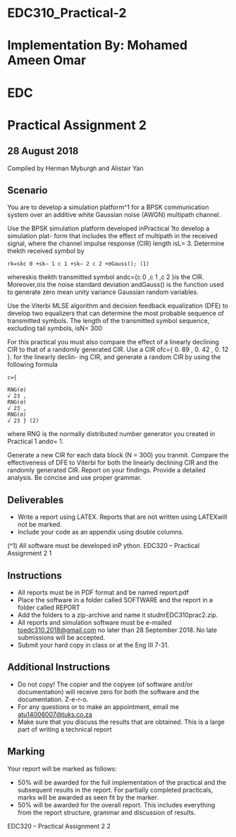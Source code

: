 # EDC310_Practical-2
# Implementation By: Mohamed Ameen Omar

# EDC

# Practical Assignment 2

## 28 August 2018

Compiled by Herman Myburgh and Alistair Yan


## Scenario

You are to develop a simulation platform^1 for a BPSK communication system over an
additive white Gaussian noise (AWGN) multipath channel.

Use the BPSK simulation platform developed inPractical 1to develop a simulation plat-
form that includes the effect of multipath in the received signal, where the channel impulse
response (CIR) length isL= 3. Determine thekth received symbol by

```
rk=skc 0 +sk− 1 c 1 +sk− 2 c 2 +σGauss(); (1)
```
whereskis thekth transmitted symbol andc={c 0 ,c 1 ,c 2 }is the CIR. Moreover,σis the
noise standard deviation andGauss() is the function used to generate zero mean unity
variance Gaussian random variables.

Use the Viterbi MLSE algorithm and decision feedback equalization (DFE) to develop
two equalizers that can determine the most probable sequence of transmitted symbols.
The length of the transmitted symbol sequence, excluding tail symbols, isN= 300

For this practical you must also compare the effect of a linearly declining CIR to that
of a randomly generated CIR. Use a CIR ofc={ 0. 89 , 0. 42 , 0. 12 }. for the linearly declin-
ing CIR, and generate a random CIR by using the following formula

```
c={
```
```
RNG(σ)
√ 23 ,
RNG(σ)
√ 23 ,
RNG(σ)
√ 23 } (2)
```
where RNG is the normally distributed number generator you created in Practical 1
andσ= 1.

Generate a new CIR for each data block (N = 300) you tranmit. Compare the
effectiveness of DFE to Viterbi for both the linearly declining CIR and the randomly
generated CIR. Report on your findings. Provide a detailed analysis. Be concise and use
proper grammar.

## Deliverables

- Write a report using LATEX. Reports that are not written using LATEXwill not be marked.
- Include your code as an appendix using double columns.

(^1) All software must be developed inP ython.
EDC320 – Practical Assignment 2 1


## Instructions

- All reports must be in PDF format and be named report.pdf
- Place the software in a folder called SOFTWARE and the report in a folder called
    REPORT
- Add the folders to a zip-archive and name it studnrEDC310prac2.zip.
- All reports and simulation software must be e-mailed toedc310.2018@gmail.com no
    later than 28 September 2018. No late submissions will be accepted.
- Submit your hard copy in class or at the Eng III 7-31.

## Additional Instructions

- Do not copy! The copier and the copyee (of software and/or documentation) will receive
    zero for both the software and the documentation. Z-e-r-o.
- For any questions or to make an appointment, email me atu14006007@tuks.co.za
- Make sure that you discuss the results that are obtained. This is a large part of writing
    a technical report

## Marking

Your report will be marked as follows:

- 50% will be awarded for the full implementation of the practical and the subsequent
    results in the report. For partially completed practicals, marks will be awarded as seen
    fit by the marker.
- 50% will be awarded for the overall report. This includes everything from the report
    structure, grammar and discussion of results.

EDC320 – Practical Assignment 2 2


